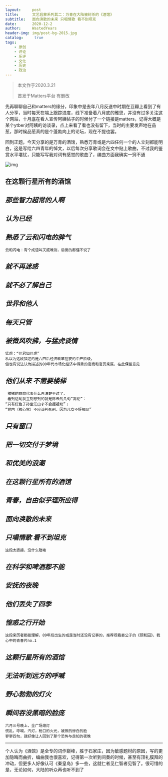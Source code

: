 ```yaml
---
layout:     post
title:      文艺启蒙系列其二：万青在大陆被封杀的《酒馆》
subtitle:   面向涣散的未来 只唱情歌 看不到坦克
date:       2020-12-2
author:     WastedYears
header-img: img/post-bg-2015.jpg
catalog: 	 true
tags:
    - 原创
    - 评论
    - 乐评
    - 文化
    - 历史
    - 政治
---
```


>  本文作于2020.3.21 
>
>  首发于Matters平台  有删改

先再聊聊自己和matters的缘分，印象中是去年八月反送中时期在豆瓣上看到了有人分享，当时每天在端上跟踪进度，线下准备着八月底的雅思，并没有过多关注这个网站，十月底在看人宣传阿姨帖子的时候付了一个链接是matters，记得大概是某个ytber对阿姨的访谈录，点上来看了看也没有留下，当时的主要发声地在品葱，那时候品葱真的是个蓬勃向上的论坛，现在不提也罢。

回到正题，今天分享的是万青的酒馆，熟悉万青或是六四任何一个的人立刻都能明白，这是写给六四青年的悼文，以后每次分享歌词会在文中贴上歌曲，不过我的鉴赏水平堪忧，只能写写我对词有感觉的歌曲了，编曲方面我确实一窍不通



![img](https://assets.matters.news/embed/bef9c5a8-7e95-4d4e-a7fe-99c93c77b740.jpeg)





## **在这颗行星所有的酒馆**



## ***那些智力超常的人啊***

## ***认为已经***

## ***熟悉了云和闪电的脾气***

```
云和闪电：有个成语叫天威难测，后面的都懂不说了
```

## ***就不再迷惑***

## ***就不必了解自己***

## ***世界和他人***

## ***每天只管***

## ***被微风吹拂，与猛虎谈情***

```
猛虎：“伴君如伴虎”
私以为这段描述的是六四后经济改革招安的中产阶级，
但也有说法认为描述的80年代市场化经济中得势的官商和官员亲属，在此保留意见
```



## ***他们从来 不需要楼梯***

```
 楼梯的意向代表什么再清楚不过了，
 看到这句我立刻想到的就是陈云的几句“高论”：
“只有红色子孙坐江山才不会掘祖坟”；
“党内（核心党）不应该判死刑，因为儿女不好相见”
```

## ***只有窗口***

## ***把一切交付于梦境***

## ***和优美的浪潮***

## ***在这颗行星所有的酒馆***

## ***青春，自由似乎理所应得***

## ***面向涣散的未来***

## ***只唱情歌 看不到坦克***

```
这段太直接，没什么隐喻
```

 

## ***在科学和啤酒都不能***

## ***安抚的夜晚***

## ***他们丢失了四季***

## ***惶惑之行开始***

```
这段亲历者都能理解，89年后出生的或是当时还没有记事的，推荐观看娄公子的《颐和园》，我心中的青春片no.1
```



## ***这颗行星所有的酒馆***

## ***无法听到远方的呼喊***

## ***野心勃勃的灯火***

## ***瞬间吞没黑暗的脸庞***

```
六月三号晚上，全广场熄灯
慌乱，呼喊，汽灯，枪口的火光，被照的惨白的脸
寥寥四句，就好像让人回到了那个恐怖与良知的夜晚
```



------

个人认为《酒馆》是全专的词作巅峰，胜于石家庄，因为敏感题材的原因，写的更加隐晦而曲折，编曲我也很喜欢，记得第一次听到间奏的时候，甚至有顶礼膜拜的冲动，但更多人好像认可《秦皇岛》多一些，这就仁者见仁智者见智了。很可惜的是，无论如何，大陆的听众再也听不到了
